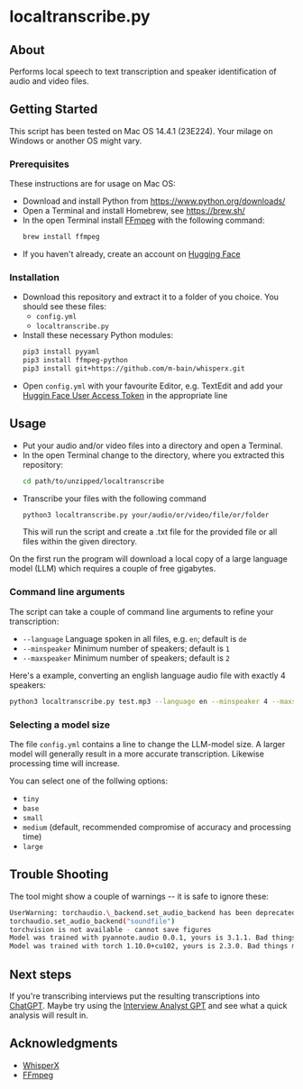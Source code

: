 # localtranscribe.py

## About

Performs local speech to text transcription and speaker identification of audio and video files.

## Getting Started

This script has been tested on Mac OS 14.4.1 (23E224). Your milage on Windows or another OS might vary.

### Prerequisites

These instructions are for usage on Mac OS:

- Download and install Python from https://www.python.org/downloads/
- Open a Terminal and install Homebrew, see https://brew.sh/
- In the open Terminal install [FFmpeg](https://ffmpeg.org/) with the following command:
  ```sh
  brew install ffmpeg
  ```
- If you haven't already, create an account on [Hugging Face](https://huggingface.co/join)

### Installation

- Download this repository and extract it to a folder of you choice. You should see these files:
  - `config.yml`
  - `localtranscribe.py`
- Install these necessary Python modules:
  ```sh
  pip3 install pyyaml
  pip3 install ffmpeg-python
  pip3 install git+https://github.com/m-bain/whisperx.git
  ```
- Open `config.yml` with your favourite Editor, e.g. TextEdit and add your [Huggin Face User Access Token](https://huggingface.co/settings/tokens) in the appropriate line

## Usage

- Put your audio and/or video files into a directory and open a Terminal.
- In the open Terminal change to the directory, where you extracted this repository:
  ```sh
  cd path/to/unzipped/localtranscribe
  ```
- Transcribe your files with the following command
  ```sh
  python3 localtranscribe.py your/audio/or/video/file/or/folder
  ```
  This will run the script and create a .txt file for the provided file or all files within the given directory.

On the first run the program will download a local copy of a large language model (LLM) which requires a couple of free gigabytes.

### Command line arguments

The script can take a couple of command line arguments to refine your transcription:

- `--language` Language spoken in all files, e.g. `en`; default is `de`
- `--minspeaker` Minimum number of speakers; default is `1`
- `--maxspeaker` Minimum number of speakers; default is `2`

Here's a example, converting an english language audio file with exactly 4 speakers:

```sh
python3 localtranscribe.py test.mp3 --language en --minspeaker 4 --maxspeaker 4
```

### Selecting a model size

The file `config.yml` contains a line to change the LLM-model size. A larger model will generally result in a more accurate transcription. Likewise processing time will increase.

You can select one of the follwing options:

- `tiny`
- `base`
- `small`
- `medium` (default, recommended compromise of accuracy and processing time)
- `large`

## Trouble Shooting

The tool might show a couple of warnings -- it is safe to ignore these:

```sh
UserWarning: torchaudio.\_backend.set_audio_backend has been deprecated. With dispatcher enabled, this function is no-op. You can remove the function call.
torchaudio.set_audio_backend("soundfile")
torchvision is not available - cannot save figures
Model was trained with pyannote.audio 0.0.1, yours is 3.1.1. Bad things might happen unless you revert pyannote.audio to 0.x.
Model was trained with torch 1.10.0+cu102, yours is 2.3.0. Bad things might happen unless you revert torch to 1.x.
```

## Next steps

If you're transcribing interviews put the resulting transcriptions into [ChatGPT](https://chatgpt.com/auth/login). Maybe try using the [Interview Analyst GPT](https://chatgpt.com/g/g-bTO2IaM1V-interview-analyst) and see what a quick analysis will result in.

## Acknowledgments

- [WhisperX](https://github.com/m-bain/whisperX)
- [FFmpeg]()
